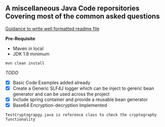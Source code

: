 ## A miscellaneous Java Code reporsitories Covering most of the common asked questions

[Guidance to write well formatted readme file](https://docs.github.com/en/github/writing-on-github/getting-started-with-writing-and-formatting-on-github/basic-writing-and-formatting-syntax)

**Pre-Requisite**
 - Maven in local
 - JDK 1.8 minimum
 
````
mvn clean install
````
_TODO_
 - [x] Basic Code Examples added already
 - [x] Create a Generic SLF4J logger which can be inject to gereric bean generator and can be used across the project
 - [x] Include spring container and provide a reusable bean generator 
 - [x] Base64 Encryption-decryption Implemented
 
````
TestCryptograpgy.java is reference class to check the cryptography functionality
````